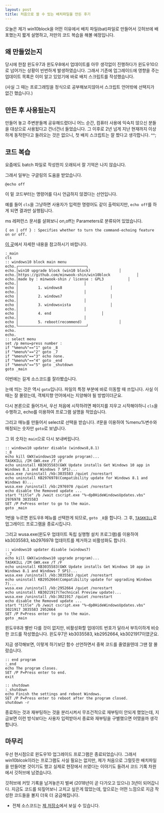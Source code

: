 ```yaml
---
layout: post
title: 처음으로 쓸 수 있는 배치파일을 만든 후기
---
```


오늘은 제가 win10block을 어떤 이유에서 배치 파일(bat)파일로 만들어서 깃허브에 배포했는지 짧게 설명하고, 저만의 코드 복습을 해볼 예정입니다.

## 왜 만들었는지

당시에 한참 윈도우7과 윈도우8에서 업데이트를 아무 생각없이 진행하다가 윈도우10으로 넘어가는 상황이 빈번하게 발생하였습니다.
그래서 기존에 업그레이드에 영향을 주는 업데이트 목록은 이미 알고 있었기에 바로 배치 스크립트를 작성했습니다.

(사실 그 때는 프로그래밍을 정식으로 공부해보지않아서 스크립트 언어밖에 선택지가 없긴 했습니다.)

## 만든 후 사용됬는지

만들어 놓고 주변분들께 공유해드렸더니 어느 순간, 컴퓨터 사용에 익숙치 않으신 분들을 대상으로 사용됬다고 건너건너 들었습니다.
그 이후로 2년 넘게 지난 현재까지 이상하게 동작한다고 들려오는 것은 없으니, 첫 배치 스크립트는 잘 짰다고 생각합니다. ^^;

## 코드 복습

요즘에도 batch 파일로 작성한지 오래되서 잘 기억은 나지 않습니다.

그래서 일부는 구글링의 도움을 받았습니다.

```
@echo off
```

이 밑 코드부터는 명령어를 다시 언급하지 않겠다는 선언입니다.

예를 들어 ```cls```을 그냥하면 사용자가 입력한 명령어도 같이 출력되지만, ```echo off```를 하게 되면 결과만 실행됩니다.

ms 레퍼런스 문서를 살펴보니 on,off는 Parameters로 분류되어 있었습니다.

```
{ on | off } : Specifies whether to turn the command-echoing feature on or off. 
```

[이 곳](https://technet.microsoft.com/ko-kr/library/bb490897.aspx)에서 자세한 내용을 참고하시기 바랍니다.


```
:_main
cls
:: windows10 block main menu
echo.┌───────────────────────────────┐
echo.│win10 upgrade block (win10 block)				│
echo.│https://github.com/minwook-shin/win10block			│
echo.│made by : minwook-shin / license : GPL3 			│
echo.│								│
echo │         1. windows8						│
echo.│								│
echo │         2. windows7						│
echo.│								│
echo │         3. windowsvista					│
echo.│								│
echo │         4. end						│
echo.│								│
echo │         5. reboot(recommend)					│
echo.└───────────────────────────────┘
echo.
echo.
:: select menu
set /p menu=press number :
if "%menu%"=="1" goto _8
if "%menu%"=="2" goto _7
if "%menu%"=="3" echo none.
if "%menu%"=="4" goto _end
if "%menu%"=="5" goto _shutdown
goto _main
```

이번에는 길게 소스코드를 잘라봤습니다.

눈에 띄는 것은 역시 ```goto```입니다. 파일의 특정 부분에 바로 이동할 때 쓰입니다. 사실 이때는 잘 몰랐는데, 객체지향 언어에서는 지양해야 될 방법이더군요.

다시 본론으로 들어가서, 우선 처음에 시작하려면 페이지를 지우고 시작해야하니 ```cls```을 수행하고, echo를 이용하여 프로그램 설명을 적었습니다.

그리고 매뉴를 만들어서 select로 선택을 받습니다. if문을 이용하여 %menu%변수와 매칭되는 숫자만 ```goto```로 보냅니다.

그 외 숫자는 ```main```으로 다시 보내버립니다.

```
:: windows10 updater disable (windows8,8.1)
:_8
echo kill GWX(windows10 upgrade program)...
TASKKILL /IM GWX.exe /T /F
echo uninstall KB3035583(GWX Update installs Get Windows 10 app in Windows 8.1 and Windows 7 SP1)...
wusa.exe /uninstall /kb:3035583 /quiet /norestart
echo uninstall KB2976978(Compatibility update for Windows 8.1 and Windows 8)...
wusa.exe /uninstall /kb:2976978 /quiet /norestart
echo disable the Removed update ...
start "title" /b /wait cscript.exe "%~dp0HideWindowsUpdates.vbs" 2976978 3035583
SET /P P=Press enter to go to the main.
goto _main
```

1번을 누르면 윈도우8 메뉴를 선택한게 되므로, ```goto _8```을 합니다.
그 후, [```TASKKILL```](https://technet.microsoft.com/ko-kr/library/bb491009.aspx)로 업그레이드 프로그램을 종료시킵니다.

그리고 wusa.exe(윈도우 업데이트 독립 실행형 설치 프로그램)를 이용하여 kb3035583, kb2976978 업데이트를 제거하고 비활성화도 합니다.


```
:: windows10 updater disable (windows7)
:_7
echo kill GWX(windows10 upgrade program)...
TASKKILL /IM GWX.exe /T /F 
echo uninstall KB3035583(GWX Update installs Get Windows 10 app in Windows 8.1 and Windows 7 SP1)...
wusa.exe /uninstall /kb:3035583 /quiet /norestart
echo uninstall KB2952664(Compatibility update for upgrading Windows 7)...
wusa.exe /uninstall /kb:2952664 /quiet /norestart
echo uninstall KB3021917(Technical Preview update)...
wusa.exe /uninstall /kb:3021917 /quiet /norestart
echo disable the Removed update ...
start "title" /b /wait cscript.exe "%~dp0HideWindowsUpdates.vbs" 3021917 3035583 2952664
SET /P P=Press enter to go to the main.
goto _main
```

윈도우8과 별반 다를 것이 없지만, 비활성화할 업데이트 번호가 달라서 부득이하게 비슷한 코드를 작성했습니다.
윈도우7은 kb3035583, kb2952664, kb3021917이였군요.

지금 생각해보면, 이렇게 하기보단 함수 선언하면서 중복 코드를 줄였을텐데 그땐 잘 몰랐습니다.

```
:: end program
:_end
echo The program closes.
SET /P P=Press enter to end.
exit
```

```
:: shutdown
:_shutdown
echo Finish the settings and reboot Windows.
SET /P P=Press enter to reboot after the program closed.
shutdown -r
```

종료하는 것과 재부팅하는 것을 분리시켜서 무조건적으로 재부팅이 안되게 했었는데, 지금보면 이런 방식보다는 사용자 입력받아서 종료와 재부팅을 구별했으면 어땠을까 생각합니다.

## 마무리

우선 현시점으로 윈도우10 업그레이드 프로그램은 종료되었습니다. 그래서 win10blcok이라는 프로그램도 사실 필요는 없지만, 제가 처음으로 그럴듯한 배치파일을 만들어본 것이기도 했고 실제로 현장에서 쓰였다는 이야기도 들려서 코드 기록 차원에서 깃허브에 남겼습니다.

깃허브에 커밋 기록을 남겨놓은지 벌써 (2018년이 곧 다가오고 있으니) 3년이 되어갑니다.
지금도 코드를 되짚어보니 고치고 싶은게 많았는데, 앞으로는 어떤 느낌으로 지금 작성한 코드들을 볼지 더욱 더 궁금해집니다.

* 전체 소스코드는 [제 저장소](https://github.com/minwook-shin/win10block/blob/master/win10block.bat)에서 보실 수 있습니다.